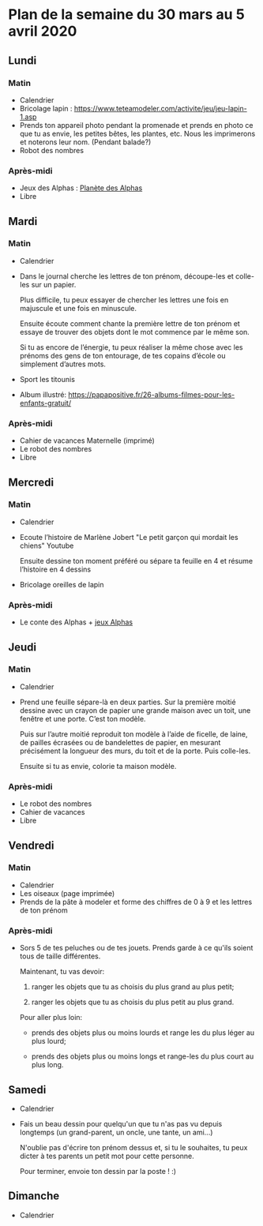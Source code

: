 # Plan de la semaine du 30 mars au 5 avril 2020

## Lundi

### Matin

- Calendrier
- Bricolage lapin : https://www.teteamodeler.com/activite/jeu/jeu-lapin-1.asp
- Prends ton appareil photo pendant la promenade et prends en photo ce que tu as envie, les petites bêtes, les plantes, etc. Nous les imprimerons et noterons leur nom. (Pendant balade?)
- Robot des nombres

### Après-midi

- Jeux des Alphas : [Planète des Alphas](https://www.logicieleducatif.fr/maternelle/planete-des-alphas/planete-des-alphas.php)
- Libre

## Mardi

### Matin

- Calendrier
- Dans le journal cherche les lettres de ton prénom, découpe-les et colle-les sur un papier.

  Plus difficile, tu peux essayer de chercher les lettres une fois en majuscule et une fois en minuscule.

  Ensuite écoute comment chante la première lettre de ton prénom et essaye de trouver des objets dont le mot commence par le même son.

  Si tu as encore de l’énergie, tu peux réaliser la même chose avec les prénoms des gens de ton entourage, de tes copains d’école ou simplement d’autres mots.
- Sport les titounis
- Album illustré: https://papapositive.fr/26-albums-filmes-pour-les-enfants-gratuit/

### Après-midi

- Cahier de vacances Maternelle (imprimé)
- Le robot des nombres
- Libre

## Mercredi

### Matin

- Calendrier
- Ecoute l’histoire de Marlène Jobert "Le petit garçon qui mordait les chiens" Youtube

  Ensuite dessine ton moment préféré ou sépare ta feuille en 4 et résume l’histoire en 4 dessins
- Bricolage oreilles de lapin

### Après-midi

- Le conte des Alphas + [jeux Alphas](https://www.logicieleducatif.fr/maternelle/planete-des-alphas/planete-des-alphas.php)

## Jeudi

### Matin

- Calendrier
- Prend une feuille sépare-là en deux parties.
  Sur la première moitié dessine avec un crayon de papier une grande maison avec un toit, une fenêtre et une porte. C’est ton modèle.

  Puis sur l’autre moitié reproduit ton modèle à l’aide de ficelle, de laine, de pailles écrasées ou de bandelettes de papier, en mesurant précisément la longueur des murs, du toit et de la porte. Puis colle-les.

  Ensuite si tu as envie, colorie ta maison modèle.

### Après-midi

- Le robot des nombres
- Cahier de vacances
- Libre

## Vendredi

### Matin

- Calendrier
- Les oiseaux (page imprimée)
- Prends de la pâte à modeler et forme des chiffres de 0 à 9 et les lettres de ton prénom

### Après-midi

- Sors 5 de tes peluches ou de tes jouets. Prends garde à ce qu'ils soient tous de taille différentes.

  Maintenant, tu vas devoir:

  1. ranger les objets que tu as choisis du plus grand au plus petit;

  2. ranger les objets que tu as choisis du plus petit au plus grand.

  Pour aller plus loin:

  - prends des objets plus ou moins lourds et range les du plus léger au plus lourd;

  - prends des objets plus ou moins longs et range-les du plus court au plus long.


## Samedi

- Calendrier
- Fais un beau dessin pour quelqu'un que tu n'as pas vu depuis longtemps (un grand-parent, un oncle, une tante, un ami...)

  N'oublie pas d'écrire ton prénom dessus et, si tu le souhaites, tu peux dicter à tes parents un petit mot pour cette personne.

  Pour terminer, envoie ton dessin par la poste ! :)

## Dimanche

- Calendrier
